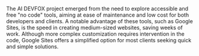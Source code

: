 
The AI DEVFOX project emerged from the need to explore accessible and free "no code" tools, 
aiming at ease of maintenance and low cost for both developers and clients. A notable advantage 
of these tools, such as Google Sites, is the speed in creating medium-sized websites, saving 
weeks of work. Although more complex customization requires intervention in the code, Google 
Sites offers a simplified option for most clients seeking quick and simple solutions.
